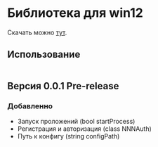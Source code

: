 # Библиотека для win12
Скачать можно [тут](https://github.com/nnn-ssn-ru/nnn-lib/releases/tag/main).
## Использование
```cs

```
## Версия 0.0.1 Pre-release
### Добавленно
 - Запуск проложений (bool startProcess)
 - Регистрация и авторизация (class NNNAuth)
 - Путь к конфигу (string configPath)
